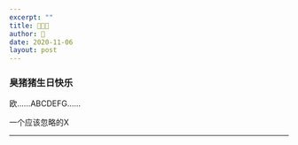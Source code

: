 ```yaml
---
excerpt: ""
title: 🐒🎂🐷
author: 🐒
date: 2020-11-06
layout: post
---
```

### 臭猪猪生日快乐

欧……ABCDEFG……

一个应该忽略的X

- - -

![]()